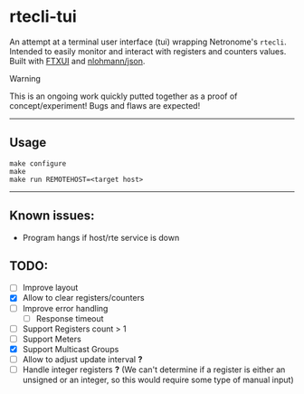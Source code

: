 # rtecli-tui

An attempt at a terminal user interface (tui) wrapping Netronome's `rtecli`. Intended to easily monitor and interact with registers and counters values. Built with [FTXUI](https://github.com/ArthurSonzogni/FTXUI) and [nlohmann/json](https://github.com/nlohmann/json). 

> [!WARNING]
> This is an ongoing work quickly putted together as a proof of concept/experiment! Bugs and flaws are expected! 

---

## Usage 

```
make configure
make
make run REMOTEHOST=<target host>
```

---

## Known issues:
- Program hangs if host/rte service is down

## TODO:

- [ ] Improve layout
- [x] Allow to clear registers/counters
- [ ] Improve error handling
    - [ ] Response timeout
- [ ] Support Registers count > 1
- [ ] Support Meters
- [x] Support Multicast Groups
- [ ] Allow to adjust update interval **?**
- [ ] Handle integer registers **?** (We can't determine if a register is either an unsigned or an integer, so this would require some type of manual input) 
